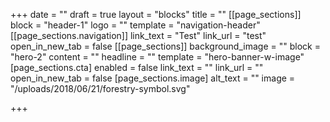 +++
date = ""
draft = true
layout = "blocks"
title = ""
[[page_sections]]
block = "header-1"
logo = ""
template = "navigation-header"
[[page_sections.navigation]]
link_text = "Test"
link_url = "test"
open_in_new_tab = false
[[page_sections]]
background_image = ""
block = "hero-2"
content = ""
headline = ""
template = "hero-banner-w-image"
[page_sections.cta]
enabled = false
link_text = ""
link_url = ""
open_in_new_tab = false
[page_sections.image]
alt_text = ""
image = "/uploads/2018/06/21/forestry-symbol.svg"

+++
